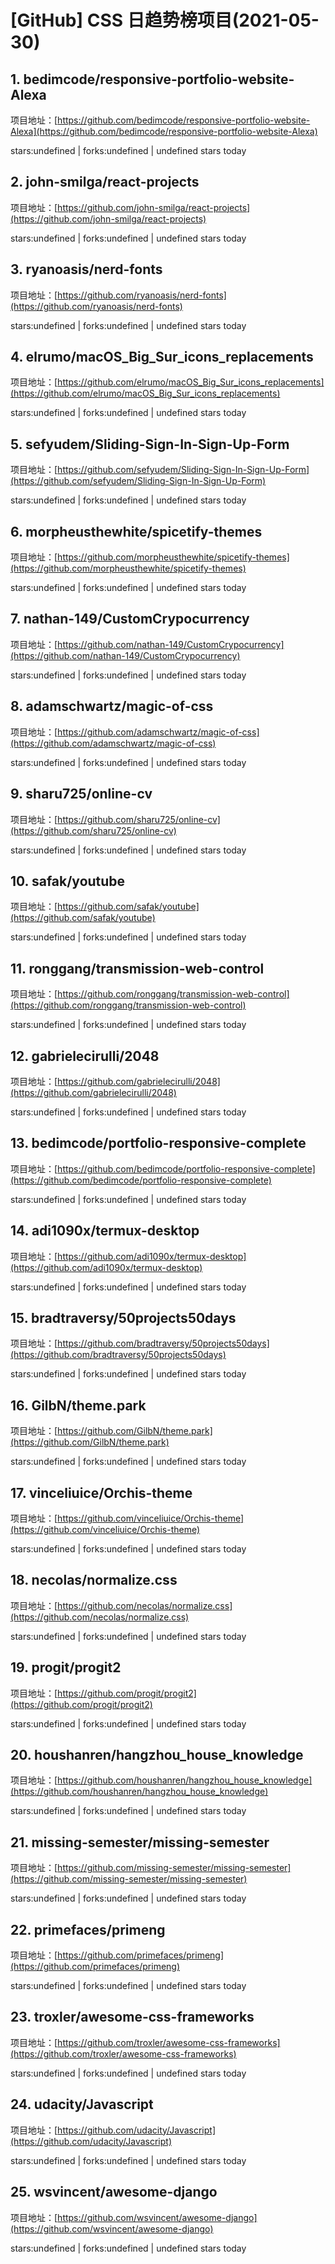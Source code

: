 # [GitHub] CSS 日趋势榜项目(2021-05-30)

## 1. bedimcode/responsive-portfolio-website-Alexa 

项目地址：[https://github.com/bedimcode/responsive-portfolio-website-Alexa](https://github.com/bedimcode/responsive-portfolio-website-Alexa)

stars:undefined | forks:undefined | undefined stars today 



## 2. john-smilga/react-projects 

项目地址：[https://github.com/john-smilga/react-projects](https://github.com/john-smilga/react-projects)

stars:undefined | forks:undefined | undefined stars today 



## 3. ryanoasis/nerd-fonts 

项目地址：[https://github.com/ryanoasis/nerd-fonts](https://github.com/ryanoasis/nerd-fonts)

stars:undefined | forks:undefined | undefined stars today 



## 4. elrumo/macOS_Big_Sur_icons_replacements 

项目地址：[https://github.com/elrumo/macOS_Big_Sur_icons_replacements](https://github.com/elrumo/macOS_Big_Sur_icons_replacements)

stars:undefined | forks:undefined | undefined stars today 



## 5. sefyudem/Sliding-Sign-In-Sign-Up-Form 

项目地址：[https://github.com/sefyudem/Sliding-Sign-In-Sign-Up-Form](https://github.com/sefyudem/Sliding-Sign-In-Sign-Up-Form)

stars:undefined | forks:undefined | undefined stars today 



## 6. morpheusthewhite/spicetify-themes 

项目地址：[https://github.com/morpheusthewhite/spicetify-themes](https://github.com/morpheusthewhite/spicetify-themes)

stars:undefined | forks:undefined | undefined stars today 



## 7. nathan-149/CustomCrypocurrency 

项目地址：[https://github.com/nathan-149/CustomCrypocurrency](https://github.com/nathan-149/CustomCrypocurrency)

stars:undefined | forks:undefined | undefined stars today 



## 8. adamschwartz/magic-of-css 

项目地址：[https://github.com/adamschwartz/magic-of-css](https://github.com/adamschwartz/magic-of-css)

stars:undefined | forks:undefined | undefined stars today 



## 9. sharu725/online-cv 

项目地址：[https://github.com/sharu725/online-cv](https://github.com/sharu725/online-cv)

stars:undefined | forks:undefined | undefined stars today 



## 10. safak/youtube 

项目地址：[https://github.com/safak/youtube](https://github.com/safak/youtube)

stars:undefined | forks:undefined | undefined stars today 



## 11. ronggang/transmission-web-control 

项目地址：[https://github.com/ronggang/transmission-web-control](https://github.com/ronggang/transmission-web-control)

stars:undefined | forks:undefined | undefined stars today 



## 12. gabrielecirulli/2048 

项目地址：[https://github.com/gabrielecirulli/2048](https://github.com/gabrielecirulli/2048)

stars:undefined | forks:undefined | undefined stars today 



## 13. bedimcode/portfolio-responsive-complete 

项目地址：[https://github.com/bedimcode/portfolio-responsive-complete](https://github.com/bedimcode/portfolio-responsive-complete)

stars:undefined | forks:undefined | undefined stars today 



## 14. adi1090x/termux-desktop 

项目地址：[https://github.com/adi1090x/termux-desktop](https://github.com/adi1090x/termux-desktop)

stars:undefined | forks:undefined | undefined stars today 



## 15. bradtraversy/50projects50days 

项目地址：[https://github.com/bradtraversy/50projects50days](https://github.com/bradtraversy/50projects50days)

stars:undefined | forks:undefined | undefined stars today 



## 16. GilbN/theme.park 

项目地址：[https://github.com/GilbN/theme.park](https://github.com/GilbN/theme.park)

stars:undefined | forks:undefined | undefined stars today 



## 17. vinceliuice/Orchis-theme 

项目地址：[https://github.com/vinceliuice/Orchis-theme](https://github.com/vinceliuice/Orchis-theme)

stars:undefined | forks:undefined | undefined stars today 



## 18. necolas/normalize.css 

项目地址：[https://github.com/necolas/normalize.css](https://github.com/necolas/normalize.css)

stars:undefined | forks:undefined | undefined stars today 



## 19. progit/progit2 

项目地址：[https://github.com/progit/progit2](https://github.com/progit/progit2)

stars:undefined | forks:undefined | undefined stars today 



## 20. houshanren/hangzhou_house_knowledge 

项目地址：[https://github.com/houshanren/hangzhou_house_knowledge](https://github.com/houshanren/hangzhou_house_knowledge)

stars:undefined | forks:undefined | undefined stars today 



## 21. missing-semester/missing-semester 

项目地址：[https://github.com/missing-semester/missing-semester](https://github.com/missing-semester/missing-semester)

stars:undefined | forks:undefined | undefined stars today 



## 22. primefaces/primeng 

项目地址：[https://github.com/primefaces/primeng](https://github.com/primefaces/primeng)

stars:undefined | forks:undefined | undefined stars today 



## 23. troxler/awesome-css-frameworks 

项目地址：[https://github.com/troxler/awesome-css-frameworks](https://github.com/troxler/awesome-css-frameworks)

stars:undefined | forks:undefined | undefined stars today 



## 24. udacity/Javascript 

项目地址：[https://github.com/udacity/Javascript](https://github.com/udacity/Javascript)

stars:undefined | forks:undefined | undefined stars today 



## 25. wsvincent/awesome-django 

项目地址：[https://github.com/wsvincent/awesome-django](https://github.com/wsvincent/awesome-django)

stars:undefined | forks:undefined | undefined stars today 



